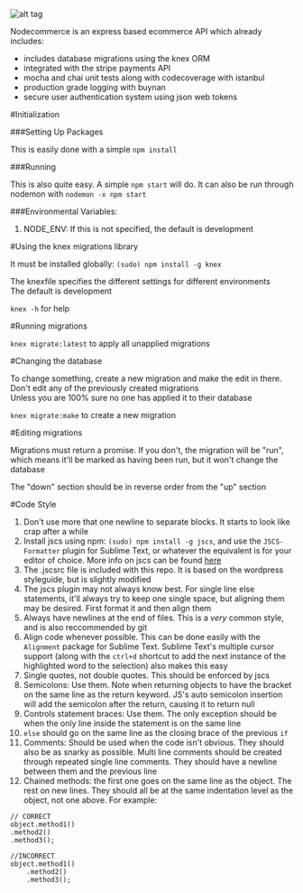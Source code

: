 ![alt tag](https://github.com/ttaub/nodecommerce/blob/master/nodecommerce.png?raw=true)

 Nodecommerce is an express based ecommerce API which already includes:
* includes database migrations using the knex ORM
* integrated with the stripe payments API
* mocha and chai unit tests along with codecoverage with istanbul
* production grade logging with buynan
* secure user authentication system using json web tokens

#Initialization

###Setting Up Packages

This is easily done with a simple `npm install`

###Running

This is also quite easy. A simple `npm start` will do. It can also be run through nodemon with `nodemon -x npm start`

###Environmental Variables:

1. NODE_ENV: If this is not specified, the default is development

#Using the knex migrations library

It must be installed globally: `(sudo) npm install -g knex`

The knexfile specifies the different settings for different environments  
The default is development

`knex -h` for help

#Running migrations

`knex migrate:latest` to apply all unapplied migrations

#Changing the database

To change something, create a new migration and make the edit in there. Don't edit any of the previously created migrations  
Unless you are 100% sure no one has applied it to their database

`knex migrate:make` to create a new migration

#Editing migrations

Migrations must return a promise. If you don't, the migration will be "run", which means it'll be marked as having been run, but it won't change the database

The "down" section should be in reverse order from the "up" section

#Code Style

1. Don't use more that one newline to separate blocks. It starts to look like crap after a while
2. Install jscs using npm: `(sudo) npm install -g jscs`, and use the `JSCS-Formatter` plugin for Sublime Text, or whatever the equivalent is for your editor of choice. More info on jscs can be found [here](https://medium.com/@addyosmani/auto-formatting-javascript-code-style-fe0f98a923b8)
3. The .jscsrc file is included with this repo. It is based on the wordpress styleguide, but is slightly modified
4. The jscs plugin may not always know best. For single line else statements, it'll always try to keep one single space, but aligning them may be desired. First format it and then align them
5. Always have newlines at the end of files. This is a *very* common style, and is also reccommended by git
6. Align code whenever possible. This can be done easily with the `Alignment` package for Sublime Text. Sublime Text's multiple cursor support (along with the `ctrl+d` shortcut to add the next instance of the highlighted word to the selection) also makes this easy
7. Single quotes, not double quotes. This should be enforced by jscs
8. Semicolons: Use them. Note when returning objects to have the bracket on the same line as the return keyword. JS's auto semicolon insertion will add the semicolon after the return, causing it to return null
9. Controls statement braces: Use them. The only exception should be when the only line inside the statement is on the same line
10. `else` should go on the same line as the closing brace of the previous `if`
11. Comments: Should be used when the code isn't obvious. They should also be as snarky as possible. Multi line comments should be created through repeated single line comments. They should have a newline between them and the previous line
12. Chained methods: the first one goes on the same line as the object. The rest on new lines. They should all be at the same indentation level as the object, not one above. For example:  
```
// CORRECT
object.method1()
.method2()
.method3();

//INCORRECT
object.method1()
    .method2()
    .method3();
```




